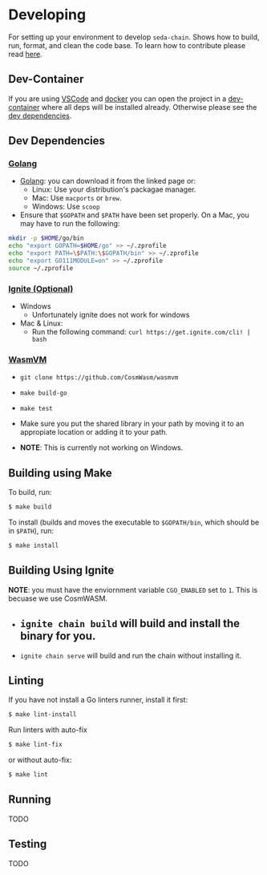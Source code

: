 # Developing

For setting up your environment to develop `seda-chain`. Shows how to build, run,
format, and clean the code base. To learn how to contribute please read
[here](CONTRIBUTING.md).

## Dev-Container

If you are using [VSCode](https://code.visualstudio.com/) and
[docker](https://www.docker.com/) you can open the project in a
[dev-container](https://github.com/Microsoft/vscode-remote-release) where all deps will be installed already.
Otherwise please see the [dev dependencies](#dev-dependencies).

## Dev Dependencies

### [Golang](https://go.dev/)

- [Golang](https://go.dev/dl/): you can download it from the linked page or:
    - Linux: Use your distribution's packagae manager.
    - Mac: Use `macports` or `brew`.
    - Windows: Use `scoop`
- Ensure that `$GOPATH` and `$PATH` have been set properly. On a Mac, you may have to run the following:
```bash
mkdir -p $HOME/go/bin
echo "export GOPATH=$HOME/go" >> ~/.zprofile
echo "export PATH=\$PATH:\$GOPATH/bin" >> ~/.zprofile
echo "export GO111MODULE=on" >> ~/.zprofile
source ~/.zprofile
```
 
### [Ignite (Optional)](https://docs.ignite.com/)

- Windows
  - Unfortunately ignite does not work for windows
- Mac & Linux:
  - Run the following command: `curl https://get.ignite.com/cli! | bash`

### [WasmVM](https://github.com/CosmWasm/wasmvm)

- `git clone https://github.com/CosmWasm/wasmvm`
- `make build-go`
- `make test`
- Make sure you put the shared library in your path by moving it to an appropiate location or adding it to your path.

- **NOTE**: This is currently not working on Windows.

## Building using Make

To build, run:
```bash
$ make build
```

To install (builds and moves the executable to `$GOPATH/bin`, which should be in `$PATH`), run:
```bash
$ make install
```

## Building Using Ignite

**NOTE**: you must have the enviornment variable `CGO_ENABLED` set to `1`. This is becuase we use CosmWASM.

- `ignite chain build` will build and install the binary for you.
    - 
- `ignite chain serve` will build and run the chain without installing it.

## Linting

If you have not install a Go linters runner, install it first:
```bash
$ make lint-install
```

Run linters with auto-fix
```bash
$ make lint-fix
```

or without auto-fix:
```bash
$ make lint
```

## Running

TODO

## Testing

TODO
